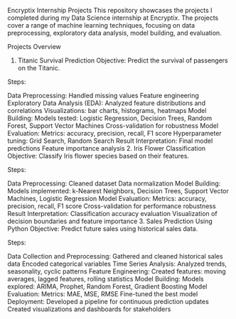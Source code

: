 Encryptix Internship Projects
This repository showcases the projects I completed during my Data Science internship at Encryptix. The projects cover a range of machine learning techniques, focusing on data preprocessing, exploratory data analysis, model building, and evaluation.

Projects Overview
1. Titanic Survival Prediction
Objective: Predict the survival of passengers on the Titanic.

Steps:

Data Preprocessing:
Handled missing values
Feature engineering
Exploratory Data Analysis (EDA):
Analyzed feature distributions and correlations
Visualizations: bar charts, histograms, heatmaps
Model Building:
Models tested: Logistic Regression, Decision Trees, Random Forest, Support Vector Machines
Cross-validation for robustness
Model Evaluation:
Metrics: accuracy, precision, recall, F1 score
Hyperparameter tuning: Grid Search, Random Search
Result Interpretation:
Final model predictions
Feature importance analysis
2. Iris Flower Classification
Objective: Classify Iris flower species based on their features.

Steps:

Data Preprocessing:
Cleaned dataset
Data normalization
Model Building:
Models implemented: k-Nearest Neighbors, Decision Trees, Support Vector Machines, Logistic Regression
Model Evaluation:
Metrics: accuracy, precision, recall, F1 score
Cross-validation for performance robustness
Result Interpretation:
Classification accuracy evaluation
Visualization of decision boundaries and feature importance
3. Sales Prediction Using Python
Objective: Predict future sales using historical sales data.

Steps:

Data Collection and Preprocessing:
Gathered and cleaned historical sales data
Encoded categorical variables
Time Series Analysis:
Analyzed trends, seasonality, cyclic patterns
Feature Engineering:
Created features: moving averages, lagged features, rolling statistics
Model Building:
Models explored: ARIMA, Prophet, Random Forest, Gradient Boosting
Model Evaluation:
Metrics: MAE, MSE, RMSE
Fine-tuned the best model
Deployment:
Developed a pipeline for continuous prediction updates
Created visualizations and dashboards for stakeholders
